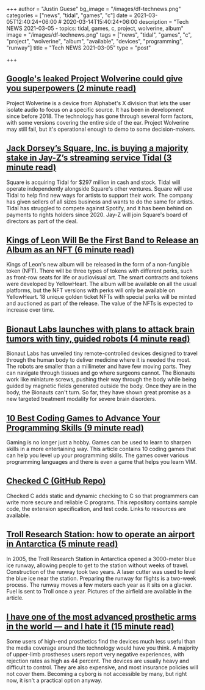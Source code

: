 +++
author = "Justin Guese"
bg_image = "/images/df-technews.png"
categories = ["news", "tidal", "games", "c"]
date = 2021-03-05T12:40:24+06:00 # 2020-03-14T15:40:24+06:00
description = "Tech NEWS 2021-03-05 - topics: tidal, games, c, project, wolverine, album"
image = "/images/df-technews.png"
tags = ["news", "tidal", "games", "c", "project", "wolverine", "album", "available", "devices", "programming", "runway"]
title = "Tech NEWS 2021-03-05"
type = "post"

+++

## [Google's leaked Project Wolverine could give you superpowers (2 minute read)](https://www.androidpolice.com/2021/03/04/alphabet-x-leak-details-project-wolverine-super-hearing-gadget/)

Project Wolverine is a device from Alphabet's X division that lets the user isolate audio to focus on a specific source. It has been in development since before 2018. The technology has gone through several form factors, with some versions covering the entire side of the ear. Project Wolverine may still fail, but it's operational enough to demo to some decision-makers.

## [Jack Dorsey’s Square, Inc. is buying a majority stake in Jay-Z’s streaming service Tidal (3 minute read)](https://www.theverge.com/2021/3/4/22313108/square-inc-tidal-majority-stake-jack-dorsey-jay-z?scrolla=5eb6d68b7fedc32c19ef33b4)

Square is acquiring Tidal for $297 million in cash and stock. Tidal will operate independently alongside Square's other ventures. Square will use Tidal to help find new ways for artists to support their work. The company has given sellers of all sizes business and wants to do the same for artists. Tidal has struggled to compete against Spotify, and it has been behind on payments to rights holders since 2020. Jay-Z will join Square's board of directors as part of the deal.

## [Kings of Leon Will Be the First Band to Release an Album as an NFT (6 minute read)](https://www.rollingstone.com/pro/news/kings-of-leon-when-you-see-yourself-album-nft-crypto-1135192/)

Kings of Leon's new album will be released in the form of a non-fungible token (NFT). There will be three types of tokens with different perks, such as front-row seats for life or audiovisual art. The smart contracts and tokens were developed by YellowHeart. The album will be available on all the usual platforms, but the NFT versions with perks will only be available on YellowHeart. 18 unique golden ticket NFTs with special perks will be minted and auctioned as part of the release. The value of the NFTs is expected to increase over time.

## [Bionaut Labs launches with plans to attack brain tumors with tiny, guided robots (4 minute read)](https://www.fiercebiotech.com/medtech/bionaut-labs-launches-plans-to-attack-brain-tumors-tiny-guided-robots)

Bionaut Labs has unveiled tiny remote-controlled devices designed to travel through the human body to deliver medicine where it is needed the most. The robots are smaller than a millimeter and have few moving parts. They can navigate through tissues and go where surgeons cannot. The Bionauts work like miniature screws, pushing their way through the body while being guided by magnetic fields generated outside the body. Once they are in the body, the Bionauts can't turn. So far, they have shown great promise as a new targeted treatment modality for severe brain disorders.

## [10 Best Coding Games to Advance Your Programming Skills (9 minute read)](https://www.geeksforgeeks.org/10-best-coding-games-to-advance-your-programming-skills/)

Gaming is no longer just a hobby. Games can be used to learn to sharpen skills in a more entertaining way. This article contains 10 coding games that can help you level up your programming skills. The games cover various programming languages and there is even a game that helps you learn VIM.

## [Checked C (GitHub Repo)](https://github.com/Microsoft/checkedc#checked-c)

Checked C adds static and dynamic checking to C so that programmers can write more secure and reliable C programs. This repository contains sample code, the extension specification, and test code. Links to resources are available.

## [Troll Research Station: how to operate an airport in Antarctica (5 minute read)](https://www.flightradar24.com/blog/troll-research-station-how-to-operate-an-airport-in-antarctica/)

In 2005, the Troll Research Station in Antarctica opened a 3000-meter blue ice runway, allowing people to get to the station without weeks of travel. Construction of the runway took two years. A laser cutter was used to level the blue ice near the station. Preparing the runway for flights is a two-week process. The runway moves a few meters each year as it sits on a glacier. Fuel is sent to Troll once a year. Pictures of the airfield are available in the article.

## [I have one of the most advanced prosthetic arms in the world — and I hate it (15 minute read)](https://www.inputmag.com/culture/cyborg-chic-bionic-prosthetic-arm-sucks)

Some users of high-end prosthetics find the devices much less useful than the media coverage around the technology would have you think. A majority of upper-limb prostheses users report very negative experiences, with rejection rates as high as 44 percent. The devices are usually heavy and difficult to control. They are also expensive, and most insurance policies will not cover them. Becoming a cyborg is not accessible by many, but right now, it isn't a practical option anyway.

